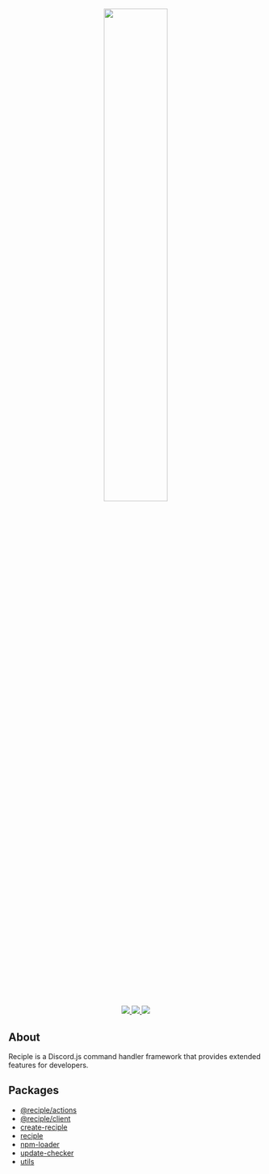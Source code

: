 <h1 align="center">
    <img src="https://i.imgur.com/DWM0tJL.png" width="50%">
    <br>
</h1>

<h3 align="center">
    <a href="https://npmjs.org/package/reciple">
        <img src="https://img.shields.io/npm/v/reciple?label=latest%20npm%20release%20">
    </a>
    <a href="https://github.com/FalloutStudios/Reciple/blob/main/LICENSE">
        <img src="https://img.shields.io/github/license/FalloutStudios/Reciple">
    </a>
    <a href="https://www.codefactor.io/repository/github/falloutstudios/reciple/overview/main">
        <img src="https://www.codefactor.io/repository/github/falloutstudios/reciple/badge/main">
    </a>
    <br>
</h3>

## About

Reciple is a Discord.js command handler framework that provides extended features for developers.

## Packages

- [@reciple/actions](./packages/actions/)
- [@reciple/client](./packages/client/)
- [create-reciple](./packages/create-reciple/)
- [reciple](./packages/reciple/)
- [npm-loader](./packages/npm-loader)
- [update-checker](./packages/update-checker)
- [utils](./packages/utils)
